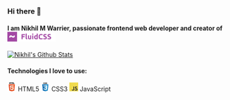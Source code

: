 ### Hi there 👋

#### I am Nikhil M Warrier, passionate frontend web developer and creator of &nbsp; [<img src="https://raw.githubusercontent.com/nikhilmwarrier/fluidcss/main/docs/res/fluidcss-banner_128-embed.png" height="22" width="110"> ](https://nikhilmwarrier.github.io/fluidcss)

[![Nikhil's Github Stats](https://github-readme-stats.vercel.app/api?username=nikhilmwarrier&show_icons=true)](https://github.com/anuraghazra/github-readme-stats)

<!--
**nikhilmwarrier/nikhilmwarrier** is a ✨ _special_ ✨ repository because its `README.md` (this file) appears on your GitHub profile.

Here are some ideas to get you started:

- 🔭 I’m currently working on ...
- 🌱 I’m currently learning ...
- 👯 I’m looking to collaborate on ...
- 🤔 I’m looking for help with ...
- 💬 Ask me about ...
- 📫 How to reach me: ...
- 😄 Pronouns: ...
- ⚡ Fun fact: ...
-->
#### Technologies I love to use:
<img src="https://raw.githubusercontent.com/github/explore/80688e429a7d4ef2fca1e82350fe8e3517d3494d/topics/html/html.png" height="20" width="20"> HTML5
<img src="https://raw.githubusercontent.com/github/explore/80688e429a7d4ef2fca1e82350fe8e3517d3494d/topics/css/css.png" height="20" width="20"> CSS3
<img src="https://raw.githubusercontent.com/github/explore/80688e429a7d4ef2fca1e82350fe8e3517d3494d/topics/javascript/javascript.png" height="20" width="20"> JavaScript

